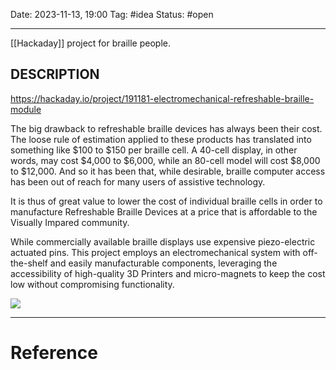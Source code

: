 Date: 2023-11-13, 19:00
Tag: #idea 
Status: #open 

---
[[Hackaday]] project for braille people.
## DESCRIPTION

https://hackaday.io/project/191181-electromechanical-refreshable-braille-module

The big drawback to refreshable braille devices has always been their cost. The loose rule of estimation applied to these products has translated into something like $100 to $150 per braille cell. A 40-cell display, in other words, may cost $4,000 to $6,000, while an 80-cell model will cost $8,000 to $12,000. And so it has been that, while desirable, braille computer access has been out of reach for many users of assistive technology.  
  
It is thus of great value to lower the cost of individual braille cells in order to manufacture Refreshable Braille Devices at a price that is affordable to the Visually Impared community.  
  
While commercially available braille displays use expensive piezo-electric actuated pins. This project employs an electromechanical system with off-the-shelf and easily manufacturable components, leveraging the accessibility of high-quality 3D Printers and micro-magnets to keep the cost low without compromising functionality.

![](https://www.youtube.com/watch?v=BXi1tG78AW4)

---
# Reference
